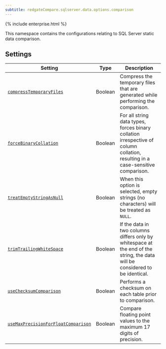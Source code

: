 ```yaml
---
subtitle: redgateCompare.sqlserver.data.options.comparison
---
```


{% include enterprise.html %}

This namespace contains the configurations relating to SQL Server static data comparison.

## Settings

| Setting                                                                                                                                                                                                    | Type    | Description                                                                                                                    |
|------------------------------------------------------------------------------------------------------------------------------------------------------------------------------------------------------------|---------|--------------------------------------------------------------------------------------------------------------------------------|
| [`compressTemporaryFiles`](<Configuration/Redgate Compare Namespace/Redgate Compare SQL Server Namespace/SQL Server Data Comparison Options Namespace/SQL Server Data Compress Temporary Files Setting>)   | Boolean | Compress the temporary files that are generated while performing the comparison.                                               |
| [`forceBinaryCollation`](<Configuration/Redgate Compare Namespace/Redgate Compare SQL Server Namespace/SQL Server Data Comparison Options Namespace/SQL Server Data Force Binary Collation Setting>)       | Boolean | For all string data types, forces binary collation irrespective of column collation, resulting in a case-sensitive comparison. |
| [`treatEmptyStringAsNull`](<Configuration/Redgate Compare Namespace/Redgate Compare SQL Server Namespace/SQL Server Data Comparison Options Namespace/SQL Server Data Treat Empty String As Null Setting>) | Boolean | When this option is selected, empty strings (no characters) will be treated as `NULL`.                                         |
| [`trimTrailingWhiteSpace`](<Configuration/Redgate Compare Namespace/Redgate Compare SQL Server Namespace/SQL Server Data Comparison Options Namespace/SQL Server Data Trim Trailing White Space Setting>)  | Boolean | If the data in two columns differs only by whitespace at the end of the string, the data will be considered to be identical.   |
| [`useChecksumComparison`](<Configuration/Redgate Compare Namespace/Redgate Compare SQL Server Namespace/SQL Server Data Comparison Options Namespace/SQL Server Data Use Checksum Comparison Setting>)     | Boolean | Performs a checksum on each table prior to comparison.                                                                         |
| [`useMaxPrecisionForFloatComparison`](<Configuration/Redgate Compare Namespace/Redgate Compare SQL Server Namespace/SQL Server Data Comparison Options Namespace/>)                                        | Boolean | Compare floating point values to the maximum 17 digits of precision.                                                           |